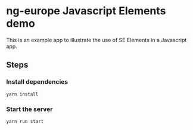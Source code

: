 # ng-europe Javascript Elements demo

This is an example app to illustrate the use of SE Elements in a Javascript app. 

## Steps

### Install dependencies

`yarn install`

### Start the server

`yarn run start`
